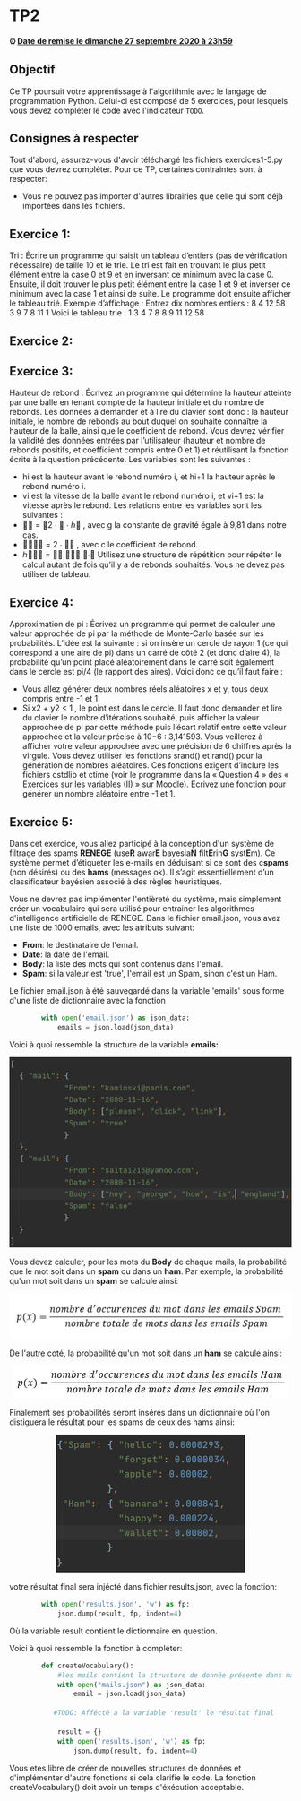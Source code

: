

# TP2

<!--- Changer la date de remise en modifiant le URL--->
#### :alarm_clock: [Date de remise le dimanche 27 septembre 2020 à 23h59](https://www.timeanddate.com/countdown/generic?iso=20200927T2359&p0=165&msg=Remise&font=cursive&csz=1#)

## Objectif

Ce TP poursuit votre apprentissage à l'algorithmie avec le langage de programmation Python.
Celui-ci est composé de 5 exercices, pour lesquels vous devez compléter le code avec l'indicateur `TODO`.

## Consignes à respecter

Tout d'abord, assurez-vous d'avoir téléchargé les fichiers exercices1-5.py que vous devrez compléter.
Pour ce TP, certaines contraintes sont à respecter:
- Vous ne pouvez pas importer d'autres librairies que celle qui sont déjà importées dans les fichiers.


## Exercice 1:
Tri : Écrire un programme qui saisit un tableau d’entiers (pas de vérification nécessaire) de taille 10 et le trie. Le tri est fait en trouvant le plus petit élément entre la case 0 et 9 et en inversant ce minimum avec la case 0. Ensuite, il doit trouver le plus petit élément entre la case 1 et 9 et inverser ce minimum avec la case 1 et ainsi de suite. Le programme doit ensuite afficher le tableau trié.
Exemple d’affichage :
Entrez dix nombres entiers : 8 4 12 58 3 9 7 8 11 1
Voici le tableau trie : 1 3 4 7 8 8 9 11 12 58

## Exercice 2:


## Exercice 3:
Hauteur de rebond : Écrivez un programme qui détermine la hauteur atteinte par une balle en tenant
compte de la hauteur initiale et du nombre de rebonds. Les données à demander et à lire du clavier sont
donc : la hauteur initiale, le nombre de rebonds au bout duquel on souhaite connaître la hauteur de la balle,
ainsi que le coefficient de rebond. Vous devrez vérifier la validité des données entrées par l’utilisateur
(hauteur et nombre de rebonds positifs, et coefficient compris entre 0 et 1) et réutilisant la fonction écrite
à la question précédente.
Les variables sont les suivantes :
- hi est la hauteur avant le rebond numéro i, et hi+1 la hauteur après le rebond numéro i.
- vi est la vitesse de la balle avant le rebond numéro i, et vi+1 est la vitesse après le rebond.
Les relations entre les variables sont les suivantes :
-  = 2 ∙  ∙ ℎ , avec g la constante de gravité égale à 9,81 dans notre cas.
-  = 2 ∙  , avec c le coefficient de rebond.
- ℎ = 

∙
Utilisez une structure de répétition pour répéter le calcul autant de fois qu’il y a de rebonds souhaités.
Vous ne devez pas utiliser de tableau.

## Exercice 4:
Approximation de pi : Écrivez un programme qui permet de calculer une valeur approchée de pi par la
méthode de Monte‐Carlo basée sur les probabilités.
L’idée est la suivante : si on insère un cercle de rayon 1 (ce qui correspond à une aire de pi) dans un carré
de côté 2 (et donc d’aire 4), la probabilité qu’un point placé aléatoirement dans le carré soit également
dans le cercle est pi/4 (le rapport des aires).
Voici donc ce qu’il faut faire :
- Vous allez générer deux nombres réels aléatoires x et y, tous deux compris entre -1 et 1.
- Si x2 + y2 < 1 , le point est dans le cercle.
Il faut donc demander et lire du clavier le nombre d’itérations souhaité, puis afficher la valeur approchée
de pi par cette méthode puis l’écart relatif entre cette valeur approchée et la valeur précise à 10−6 :
3,141593. Vous veillerez à afficher votre valeur approchée avec une précision de 6 chiffres après la
virgule.
Vous devez utiliser les fonctions srand() et rand() pour la génération de nombres aléatoires. Ces fonctions
exigent d’inclure les fichiers cstdlib et ctime (voir le programme dans la « Question 4 » des « Exercices
sur les variables (II) » sur Moodle). Écrivez une fonction pour générer un nombre aléatoire entre -1 et 1.

## Exercice 5:
Dans cet exercice, vous allez participé à la conception d'un système de filtrage des spams <b>RENEGE</b> (use<b>R</b> awar<b>E</b> bayesia<b>N</b> filt<b>E</b>rin<b>G</b> syst<b>E</b>m). Ce système permet d’étiqueter les e-mails en déduisant si ce sont des c<b>spams</b> (non désirés) ou des <b>hams</b> (messages ok).  Il s’agit essentiellement d’un classificateur bayésien associé à des règles heuristiques. 

Vous ne devrez pas implémenter l'entièreté du système, mais simplement créer un vocabulaire qui sera utilisé pour entrainer les algorithmes d'intelligence artificielle de RENEGE. Dans le fichier email.json, vous avez une liste de 1000 emails, avec les atributs suivant:
- <b>From</b>: le destinataire de l'email.
- <b>Date</b>: la date de l'email.
- <b>Body</b>: la liste des mots qui sont contenus dans l'email.
- <b>Spam</b>: si la valeur est 'true', l'email est un Spam, sinon c'est un Ham.

Le fichier email.json à été sauvegardé dans la variable 'emails' sous forme d'une liste de dictionnaire avec la fonction 
```python
        with open('email.json') as json_data:
            emails = json.load(json_data)
```
Voici à quoi ressemble la structure de la variable <b>emails:</b>
<p align="center">
     <img alt="figure 6.1" src="img/new1.PNG?raw=true"/>
</p>
Vous devez calculer, pour les mots du <b>Body</b> de chaque mails, la probabilité que le mot soit dans un <b>spam</b> ou dans un <b>ham</b>. Par exemple, la probabilité qu'un mot soit dans un <b>spam</b> se calcule ainsi: 
<p align="center">
     <img src="img/spamss.PNG?raw=true"/>
</p>
De l'autre coté, la probabilité qu'un mot soit dans un <b>ham</b> se calcule ainsi:
<p align="center">
     <img src="img/hams.PNG?raw=true"/>
</p>
Finalement ses probabilités seront insérés dans un dictionnaire où l'on distiguera le résultat pour les spams de ceux des hams ainsi:
<p align="center">
     <img title="figure 6.2" src="img/new2PNG.PNG?raw=true"/>
</p>
votre résultat final sera injécté dans fichier results.json, avec la fonction:

```python
        with open('results.json', 'w') as fp:
            json.dump(result, fp, indent=4)
```
Où la variable result contient le dictionnaire en question.

Voici à quoi ressemble la fonction à compléter:


```python
        def createVocabulary():
            #les mails contient la structure de donnée présente dans mail.json
            with open("mails.json") as json_data:
                email = json.load(json_data)
                
           #TODO: Affécté à la variable 'result' le résultat final
           
            result = {}
            with open('results.json', 'w') as fp:
                json.dump(result, fp, indent=4)         
```

Vous etes libre de créer de nouvelles structures de données et d'implémenter d'autre fonctions si cela clarifie le code. La fonction createVocabulary() doit avoir un temps d'éxécution acceptable.












